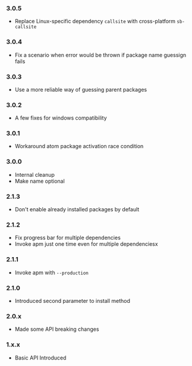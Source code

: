 ### 3.0.5

* Replace Linux-specific dependency `callsite` with cross-platform `sb-callsite`

### 3.0.4

* Fix a scenario when error would be thrown if package name guessign fails

### 3.0.3

* Use a more reliable way of guessing parent packages

### 3.0.2

* A few fixes for windows compatibility

### 3.0.1

* Workaround atom package activation race condition

### 3.0.0

* Internal cleanup
* Make name optional

### 2.1.3

* Don't enable already installed packages by default

### 2.1.2

* Fix progress bar for multiple dependencies
* Invoke apm just one time even for multiple dependenciesx

### 2.1.1

* Invoke apm with `--production`

### 2.1.0

* Introduced second parameter to install method 

### 2.0.x

* Made some API breaking changes

### 1.x.x

* Basic API Introduced
